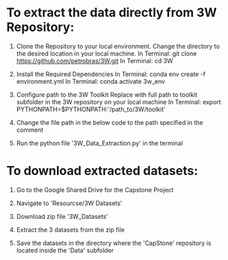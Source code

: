 # To extract the data directly from 3W Repository: 

1. Clone the Repository to your local environment.
Change the directory to the desired location in your local machine.
In Terminal: git clone https://github.com/petrobras/3W.git
In Terminal: cd 3W

2. Install the Required Dependencies
In Terminal: conda env create -f environment.yml
In Terminal: conda activate 3w_env

3. Configure path to the 3W Toolkit
Replace with full path to toolkit subfolder in the 3W repository on your local machine
In Terminal: export PYTHONPATH=$PYTHONPATH:'/path_to/3W/toolkit'

4. Change the file path in the below code to the path specified in the comment

5. Run the python file '3W_Data_Extraction.py' in the terminal


# To download extracted datasets:

1. Go to the Google Shared Drive for the Capstone Project

2. Navigate to 'Resourcse/3W Datasets'

3. Download zip file '3W_Datasets'

4. Extract the 3 datasets from the zip file 

5. Save the datasets in the directory where the 'CapStone' repository is located inside the 'Data' subfolder